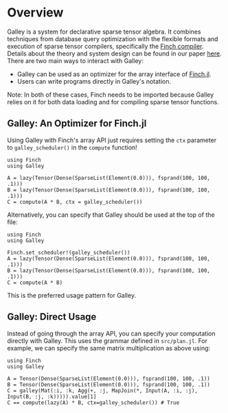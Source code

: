 # Overview
Galley is a system for declarative sparse tensor algebra. It combines techniques from database query optimization with the flexible formats and execution of sparse tensor compilers, specifically the [Finch compiler](https://github.com/willow-ahrens/Finch.jl). Details about the theory and system design can be found in our paper [here](https://arxiv.org/abs/2408.14706). There are two main ways to interact with Galley:
* Galley can be used as an optimizer for the array interface of [Finch.jl](https://github.com/finch-tensor/Finch.jl).
* Users can write programs directly in Galley's notation. 

Note: In both of these cases, Finch needs to be imported because Galley relies on it for both data loading and for compiling sparse tensor functions.

## Galley: An Optimizer for Finch.jl
Using Galley with Finch's array API just requires setting the `ctx` parameter to `galley_scheduler()` in the `compute` function! 

```
using Finch
using Galley

A = lazy(Tensor(Dense(SparseList(Element(0.0))), fsprand(100, 100, .1)))
B = lazy(Tensor(Dense(SparseList(Element(0.0))), fsprand(100, 100, .1)))
C = compute(A * B, ctx = galley_scheduler())
```

Alternatively, you can specify that Galley should be used at the top of the file:

```
using Finch
using Galley

Finch.set_scheduler!(galley_scheduler())
A = lazy(Tensor(Dense(SparseList(Element(0.0))), fsprand(100, 100, .1)))
B = lazy(Tensor(Dense(SparseList(Element(0.0))), fsprand(100, 100, .1)))
C = compute(A * B)
```
This is the preferred usage pattern for Galley.

## Galley: Direct Usage
Instead of going through the array API, you can specify your computation directly with Galley. This uses the grammar defined in `src/plan.jl`. For example, we can specify the same matrix multiplication as above using:

```
using Finch 
using Galley

A = Tensor(Dense(SparseList(Element(0.0))), fsprand(100, 100, .1))
B = Tensor(Dense(SparseList(Element(0.0))), fsprand(100, 100, .1))
C = galley(Mat(:i, :k, Agg(+, :j, MapJoin(*, Input(A, :i, :j), Input(B, :j, :k))))).value[1]
C == compute(lazy(A) * B, ctx=galley_scheduler()) # True
```

